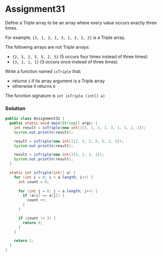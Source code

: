 # Assignment31

Define a Triple array to be an array where every value occurs exactly three times.

For example, `{3, 1, 2, 1, 3, 1, 3, 2, 2}` is a Triple array.

The following arrays are not Triple arrays:

* `{2, 5, 2, 5, 5, 2, 5}` (5 occurs four times instead of three times)
* `{3, 1, 1, 1}` (3 occurs once instead of three times)

Write a function named `isTriple` that:

* returns `1` if its array argument is a Triple array
* otherwise it returns `0`

The function signature is `int isTriple (int[] a)`

### Solution

```java
public class Assignment31 {
  public static void main(String[] args) {
    int result = isTriple(new int[]{3, 1, 2, 1, 3, 1, 3, 2, 2});
    System.out.println(result);

    result = isTriple(new int[]{2, 5, 2, 5, 5, 2, 5});
    System.out.println(result);

    result = isTriple(new int[]{3, 1, 1, 1});
    System.out.println(result);
  }

  static int isTriple(int[] a) {
    for (int i = 0; i < a.length; i++) {
      int count = 0;
      
      for (int j = 0; j < a.length; j++) {
        if (a[i] == a[j]) {
          count ++;
        }
      }

      if (count != 3) {
        return 0;
      }
    }

    return 1;
  }
}
```
